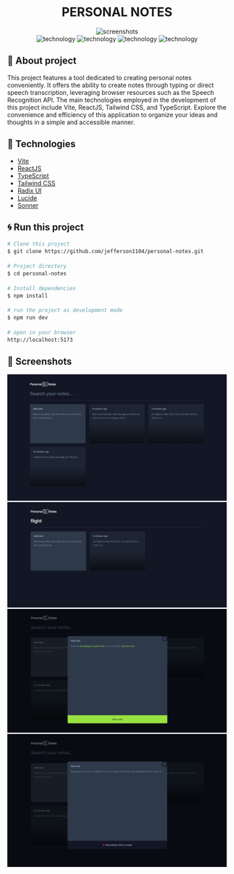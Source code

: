 <div align="center" style="margin-bottom: 20px;">
  <div>
    <h1>PERSONAL NOTES</h1>
    <img src="./public/screenshots/banner.png" alt="screenshots" />
  </div>

  <div align="center">
    <img alt="technology" src="https://img.shields.io/badge/Vite-B73BFE?style=for-the-badge&logo=vite&logoColor=FFD62E">
    <img alt="technology" src="https://img.shields.io/badge/TypeScript-007ACC?style=for-the-badge&logo=typescript&logoColor=white">
    <img alt="technology" src="https://img.shields.io/badge/React-20232A?style=for-the-badge&logo=react&logoColor=61DAFB">
    <img alt="technology" src="https://img.shields.io/badge/Tailwind_CSS-38B2AC?style=for-the-badge&logo=tailwind-css&logoColor=white">
  </div>
</div>

## :memo: About project

This project features a tool dedicated to creating personal notes conveniently. It offers the ability to create notes through typing or direct speech transcription, leveraging browser resources such as the Speech Recognition API. The main technologies employed in the development of this project include Vite, ReactJS, Tailwind CSS, and TypeScript. Explore the convenience and efficiency of this application to organize your ideas and thoughts in a simple and accessible manner.

## :rocket: Technologies

- [Vite](https://vitejs.dev/)
- [ReactJS](https://react.dev/learn)
- [TypeScript](https://www.typescriptlang.org/)
- [Tailwind CSS](https://tailwindcss.com/)
- [Radix UI](https://www.radix-ui.com/primitives)
- [Lucide](https://lucide.dev/guide/packages/lucide-react)
- [Sonner](https://sonner.emilkowal.ski/)

## :cyclone: Run this project

```bash
# Clone this project
$ git clone https://github.com/jefferson1104/personal-notes.git

# Project directory
$ cd personal-notes

# Install dependencies
$ npm install

# run the project as development mode
$ npm run dev

# open in your browser
http://localhost:5173
```

## :art: Screenshots

<img src="./public/screenshots/screenshot_01.png" alt="screenshots" />
<img src="./public/screenshots/screenshot_02.png" alt="screenshots" />
<img src="./public/screenshots/screenshot_03.png" alt="screenshots" />
<img src="./public/screenshots/screenshot_04.png" alt="screenshots" />
